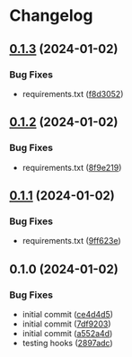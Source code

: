 # Changelog

## [0.1.3](https://github.com/cyber-francis/slack_notification/compare/v0.1.2...v0.1.3) (2024-01-02)


### Bug Fixes

* requirements.txt ([f8d3052](https://github.com/cyber-francis/slack_notification/commit/f8d3052eb4c38193dc032329551174e81f9a5fc0))

## [0.1.2](https://github.com/cyber-francis/slack_notification/compare/v0.1.1...v0.1.2) (2024-01-02)


### Bug Fixes

* requirements.txt ([8f9e219](https://github.com/cyber-francis/slack_notification/commit/8f9e219ce0045a363ab4689e8f530dbd208c06f6))

## [0.1.1](https://github.com/cyber-francis/slack_notification/compare/v0.1.0...v0.1.1) (2024-01-02)


### Bug Fixes

* requirements.txt ([9ff623e](https://github.com/cyber-francis/slack_notification/commit/9ff623ef19d363efe355b644bace4f14d45f86d9))

## 0.1.0 (2024-01-02)


### Bug Fixes

* initial commit ([ce4d4d5](https://github.com/cyber-francis/slack_notification/commit/ce4d4d51f31c07886209a43771c157d3da762045))
* initial commit ([7df9203](https://github.com/cyber-francis/slack_notification/commit/7df9203c557314e65c3a8c11b2617e55622ac8a9))
* initial commit ([a552a4d](https://github.com/cyber-francis/slack_notification/commit/a552a4d60a71cffc5a221c986ac95bdb5636ab92))
* testing hooks ([2897adc](https://github.com/cyber-francis/slack_notification/commit/2897adc2303d5f20a26a92a9cdf540c766247edc))
